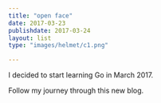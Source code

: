 ```yaml
---
title: "open face"
date: 2017-03-23
publishdate: 2017-03-24
layout: list
type: "images/helmet/c1.png"

---
```


I decided to start learning Go in March 2017.

Follow my journey through this new blog.